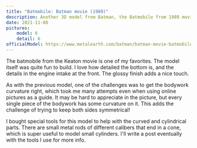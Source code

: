 ```yaml
---
title: "Batmobile: Batman movie (1989)"
description: Another 3D model from Batman, the Batmobile from 1989 movie. Lots of subtly curved bodywork, great detail in the intake and exhausts.
date: 2021-11-08
pictures:
    model: 6
    detail: 6
officialModel: https://www.metalearth.com/batman/batman-movie-batmobile
---
```

The batmobile from the Keaton movie is one of my favorites. The model itself was quite fun to build. I love how detailed the bottom is, and the details in the engine intake at the front. The glossy finish adds a nice touch.

As with the previous model, one of the challenges was to get the bodywork curvature right, which took me many attempts even when using online pictures as a guide. It may be hard to appreciate in the picture, but every single piece of the bodywork has some curvature on it. This adds the challenge of trying to keep both sides symmetrical!

I bought special tools for this model to help with the curved and cylindrical parts. There are small metal rods of different calibers that end in a cone, which is super useful to model small cylinders. I'll write a post eventually with the tools I use for more info.